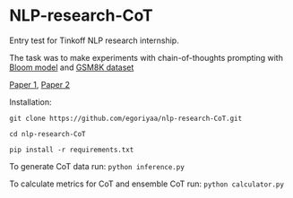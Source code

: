 # NLP-research-CoT

Entry test for Tinkoff NLP research internship.

The task was to make experiments with chain-of-thoughts prompting with [Bloom model](https://huggingface.co/bigscience/bloom) and [GSM8K dataset](https://huggingface.co/datasets/gsm8k)

[Paper 1](https://arxiv.org/pdf/2201.11903.pdf), [Paper 2](https://arxiv.org/pdf/2203.11171.pdf)

Installation:
```
git clone https://github.com/egoriyaa/nlp-research-CoT.git

cd nlp-research-CoT

pip install -r requirements.txt
```

To generate CoT data run:
```python inference.py```

To calculate metrics for CoT and ensemble CoT run:
```python calculator.py```
